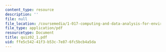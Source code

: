```yaml
---
content_type: resource
description: ''
file: null
file_location: /coursemedia/1-017-computing-and-data-analysis-for-environmental-applications-fall-2003/ffe5c54241f3b53c7e876fc5bcb4a5da_quiz02_1.pdf
file_type: application/pdf
resourcetype: Document
title: quiz02_1.pdf
uid: ffe5c542-41f3-b53c-7e87-6fc5bcb4a5da
---
```

